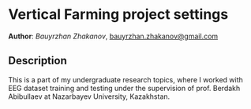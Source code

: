 # Vertical Farming project settings 

**Author**: *Bauyrzhan Zhakanov*, [bauyrzhan.zhakanov@gmail.com](bauyrzhan.zhakanov@gmail.com)

## Description
This is a part of my undergraduate research topics, where I worked with EEG dataset training and testing under the supervision of prof. Berdakh Abibullaev at
Nazarbayev University, Kazakhstan.
